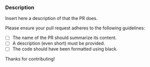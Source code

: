 ### Description

Insert here a description of that the PR does.

Please ensure your pull request adheres to the following guidelines:

- [ ] The name of the PR should summarize its content.
- [ ] A description (even short) must be provided.
- [ ] The code should have been formatted using black.

Thanks for contributing!
